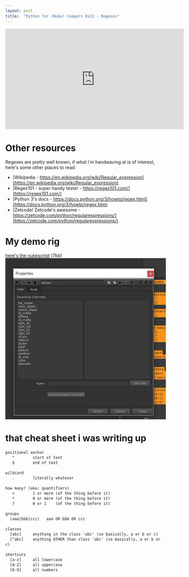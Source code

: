 ```yaml
---
layout: post
title:  "Python for (Nuke) Compers 0x12 - Regexes"
---
```


<iframe width="560" height="315" src="https://youtu.be/m9FXB5kQa2Q" title="YouTube video player" frameborder="0" allow="accelerometer; autoplay; clipboard-write; encrypted-media; gyroscope; picture-in-picture" allowfullscreen></iframe>

# Other resources
Regexes are pretty well known, if what i'm handwaving at is of interest, here's some other places to read:

- [Wikipedia - https://en.wikipedia.org/wiki/Regular_expression](https://en.wikipedia.org/wiki/Regular_expression)
- [Regex101 - super handy tester - https://regex101.com/](https://regex101.com/)
- [Python 3's docs - https://docs.python.org/3/howto/regex.html](https://docs.python.org/3/howto/regex.htm)
- [Zetcode! Zetcode's awesome - https://zetcode.com/python/regularexpressions/](https://zetcode.com/python/regularexpressions/)


# My demo rig
[here's the nukescript](/assets/resources/regexes.nk) (7kb)
[![a screenshot of my regex rig](/assets/images/0x12-regexrig.png)](/assets/resources/regexes.nk)



# that cheat sheet i was writing up
```
positional anchor
   ^        start of text
   $        end of text

wildcard
   .        literally whatever

how many? (aka: quantifiers)
   +        1 or more (of the thing before it)
   *        0 or more (of the thing before it)
   ?        0 or 1    (of the thing before it)

groups
  (aaa|bbb|ccc)   aaa OR bbb OR ccc

classes
  [abc]     anything in the class 'abc' (so basically, a or b or c)
  [^abc]    anything OTHER than class 'abc' (so basically, a or b or c)

shortcuts
  [a-z]     all lowercase
  [A-Z]     all uppercase
  [0-9]     all numbers
```

